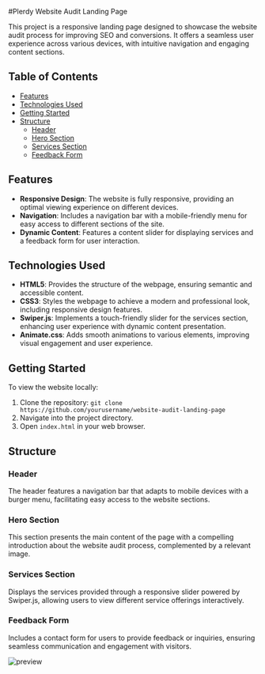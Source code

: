 #Plerdy Website Audit Landing Page

This project is a responsive landing page designed to showcase the website audit process for
improving SEO and conversions. It offers a seamless user experience across various devices, with
intuitive navigation and engaging content sections.

## Table of Contents

- [Features](#features)
- [Technologies Used](#technologies-used)
- [Getting Started](#getting-started)
- [Structure](#structure)
  - [Header](#header)
  - [Hero Section](#hero-section)
  - [Services Section](#services-section)
  - [Feedback Form](#feedback-form)

## Features

- **Responsive Design**: The website is fully responsive, providing an optimal viewing experience on
  different devices.
- **Navigation**: Includes a navigation bar with a mobile-friendly menu for easy access to different
  sections of the site.
- **Dynamic Content**: Features a content slider for displaying services and a feedback form for
  user interaction.

## Technologies Used

- **HTML5**: Provides the structure of the webpage, ensuring semantic and accessible content.
- **CSS3**: Styles the webpage to achieve a modern and professional look, including responsive
  design features.
- **Swiper.js**: Implements a touch-friendly slider for the services section, enhancing user
  experience with dynamic content presentation.
- **Animate.css**: Adds smooth animations to various elements, improving visual engagement and user
  experience.

## Getting Started

To view the website locally:

1. Clone the repository: `git clone https://github.com/yourusername/website-audit-landing-page`
2. Navigate into the project directory.
3. Open `index.html` in your web browser.

## Structure

### Header

The header features a navigation bar that adapts to mobile devices with a burger menu, facilitating
easy access to the website sections.

### Hero Section

This section presents the main content of the page with a compelling introduction about the website
audit process, complemented by a relevant image.

### Services Section

Displays the services provided through a responsive slider powered by Swiper.js, allowing users to
view different service offerings interactively.

### Feedback Form

Includes a contact form for users to provide feedback or inquiries, ensuring seamless communication
and engagement with visitors.

![preview](https://github.com/Inna-Mykytiuk/website-audit-landing-page/blob/main/assets/presentation1.jpg)
